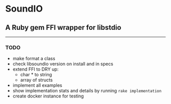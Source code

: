 # SoundIO

## A Ruby gem FFI wrapper for libstdio

---

### TODO

- make format a class
- check libsoundio version on install and in specs
- extend FFI to DRY up:
  - char * to string
  - array of structs
- implement all examples
- show implementation stats and details by running `rake implementation`
- create docker instance for testing
